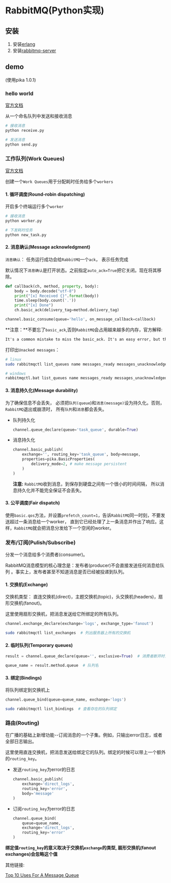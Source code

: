 # RabbitMQ(Python实现)

## 安装

1. 安装[erlang](https://www.erlang.org/downloads)
2. 安装[rabbitmq-server](https://www.rabbitmq.com/download.html)

## demo

(使用pika 1.0.1)

### hello world

[官方文档](https://www.rabbitmq.com/tutorials/tutorial-one-python.html)

从一个命名队列中发送和接收消息

```bash
# 接收消息
python receive.py
```

```bash
# 发送消息
python send.py
```

### 工作队列(Work Queues)

[官方文档](https://www.rabbitmq.com/tutorials/tutorial-two-python.html)

创建一个`Work Queues`用于分配耗时任务给多个`workers`

#### 1. 循环调度(Round-robin dispatching)

开启多个终端运行多个`worker`

```bash
# 接收消息
python worker.py
```

```bash
# 下发耗时任务
python new_task.py
```

#### 2. 消息确认(Message acknowledgment)

`消息确认`： 任务运行成功会给`RabbitMQ`一个`ack`， 表示任务完成

默认情况下`消息确认`是打开状态。之前指定`auto_ack=True`把它关闭。现在将其移除。

```python
def callback(ch, method, property, body):
    body = body.decode("utf-8")
    print("[x] Received {}".format(body))
    time.sleep(body.count('.'))
    print("[x] Done")
    ch.basic_ack(delivery_tag=method.delivery_tag)

channel.basic_consume(queue='hello', on_message_callback=callback)
```

**注意：**不要忘了`basic_ack`,否则`RabbitMQ`会占用越来越多的内存，官方解释:

```txt
It's a common mistake to miss the basic_ack. It's an easy error, but the consequences are serious. Messages will be redelivered when your client quits (which may look like random redelivery), but RabbitMQ will eat more and more memory as it won't be able to release any unacked messages.
```

打印出`Unacked messages`：

```bash
# linux
sudo rabbitmqctl list_queues name messages_ready messages_unacknowledged

# windows
rabbitmqctl.bat list_queues name messages_ready messages_unacknowledged
```

#### 3. 消息持久化(Message durability)

为了确保信息不会丢失， 必须把`队列(queue`)和`消息(message)`设为持久化。否则， `RabbitMQ`退出或崩溃时， 所有`队列`和`消息`都会丢失。

- 队列持久化
  
    ```python
    channel.queue_declare(queue='task_queue', durable=True)
    ```

- 消息持久化

    ```python
    channel.basic_publish(
        exchange='', routing_key='task_queue', body=message,
        properties=pika.BasicProperties(
            delivery_mode=2, # make message persistent
        )
    )
    ```

    **注意:** `RabbitMQ`收到消息，到保存到硬盘之间有一个很小的时间间隔， 所以消息持久化并不能完全保证不会丢失。

#### 3. 公平调度(Fair dispatch)

使用`basic.qos`方法，并设置`prefetch_count=1`，告诉`RabbitMQ`同一时刻，不要发送超过一条消息给一个worker， 直到它已经处理了上一条消息并作出了响应。这样，`RabbitMQ`就会把消息分发给下一个空闲的worker。

### 发布/订阅(Pulish/Subscribe)

分发一个消息给多个消费者(consumer)。

RabbitMQ消息模型的核心理念是：发布者(producer)不会直接发送任何消息给队列
。事实上，发布者甚至不知道消息是否已经被投递到队列。

#### 1. 交换机(Exchange)

交换机类型： 直连交换机(direct)，主题交换机(topic)，头交换机(headers)，扇形交换机(fanout)。

这里使用扇形交换机，把消息发送给它所绑定的所有队列。

```python
channel.exchange_declare(exchange='logs', exchange_type='fanout')
```

```bash
sudo rabbitmqctl list_exchanges  # 列出服务器上所有的交换机
```

#### 2. 临时队列(Temporary queues)

```python
result = channel.queue_declare(queue='', exclusive=True)  # 消费者断开时， 队列立即删除

queue_name = result.method.queue  # 队列名
```

#### 3. 绑定(Bindings)

将队列绑定到交换机上

```python
channel.queue_bind(queue=queue_name, exchange='logs')
```

```bash
sudo rabbitmqctl list_bindings  # 查看存在的队列绑定
```

### 路由(Routing)

在广播的基础上新增功能--订阅消息的一个子集。例如，只输出error日志，或者全部日志输出。

这里使用直连交换机，把消息发送给绑定它的队列。绑定的时候可以带上一个额外的`routing_key`。

- 发送`routing_key`为error的日志

    ```python
    channel.basic_publish(
        exchange='direct_logs',
        routing_key='error',
        body='message'
    )
    ```

- 订阅`routing_key`为error的日志

    ```python
    channel.queue_bind(
        queue=queue_name,
        exchange='direct_logs',
        routing_key='error'
    )
    ```

**绑定值`routing_key`的意义取决于交换机`exchange`的类型, 扇形交换机(fanout exchanges)会忽略这个值**

其他链接:

[Top 10 Uses For A Message Queue](https://blog.iron.io/top-10-uses-for-message-queue/?spref=tw)
